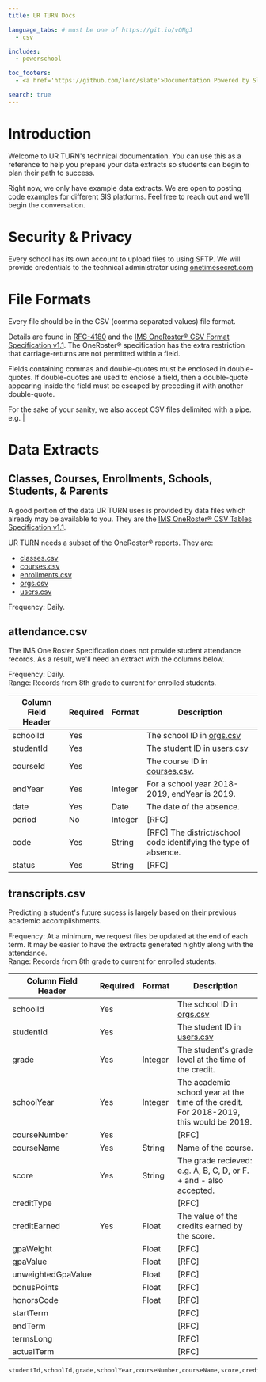 ```yaml
---
title: UR TURN Docs 

language_tabs: # must be one of https://git.io/vQNgJ
  - csv 

includes:
  - powerschool 

toc_footers:
  - <a href='https://github.com/lord/slate'>Documentation Powered by Slate</a>

search: true
---
```


# Introduction
 
 Welcome to UR TURN's technical documentation. You can use this as a reference to
 help you prepare your data extracts so students can begin to plan their path to
 success.

Right now, we only have example data extracts. We are open to posting code
examples for different SIS platforms. Feel free to reach out and we'll begin the
conversation.

# Security & Privacy

Every school has its own account to upload files to using SFTP. We will provide
credentials to the technical administrator using [onetimesecret.com](https://onetimesecret.com/)

# File Formats

Every file should be in the CSV (comma separated values) file format. 

Details are found in [RFC-4180](https://tools.ietf.org/html/rfc4180) and the [IMS OneRoster&reg; CSV Format Specification v1.1](https://www.imsglobal.org/oneroster-v11-final-csv-tables#_Toc480293252).
The OneRoster&reg; specification has the extra restriction that carriage-returns
are not permitted within a field.

<aside class="notice">
Fields containing commas and double-quotes must be enclosed in double-quotes. If double-quotes are used to enclose a field, then a double-quote appearing inside the field must be escaped by preceding it with another double-quote.

For the sake of your sanity, we also accept CSV files delimited with a pipe. e.g. |
</aside>

# Data Extracts

## Classes, Courses, Enrollments, Schools, Students, & Parents 

A good portion of the data UR TURN uses is provided by data files which already
may be available to you. They are the [IMS OneRoster&reg; CSV Tables Specification v1.1](https://www.imsglobal.org/oneroster-v11-final-csv-tables).  

UR TURN needs a subset of the OneRoster&reg; reports. They are:

* [classes.csv](https://www.imsglobal.org/oneroster-v11-final-csv-tables#_Toc480293256)
* [courses.csv](https://www.imsglobal.org/oneroster-v11-final-csv-tables#_Toc480293259)
* [enrollments.csv](https://www.imsglobal.org/oneroster-v11-final-csv-tables#_Toc480293261)
* [orgs.csv](https://www.imsglobal.org/oneroster-v11-final-csv-tables#_Toc480293263)
* [users.csv](https://www.imsglobal.org/oneroster-v11-final-csv-tables#_Toc480293266)

<aside class="notice">
Frequency: Daily.
</aside>

## attendance.csv

The IMS One Roster Specification does not provide student attendance records. As
a result, we'll need an extract with the columns below.

<aside class="notice">
Frequency: Daily.
</aside>

<aside class="notice">
Range: Records from 8th grade to current for enrolled students.
</aside>

|Column Field Header|Required|Format |Description|
|-------------------|--------|-------|-----------|
|schoolId           |Yes     |       |The school ID in [orgs.csv](https://www.imsglobal.org/oneroster-v11-final-csv-tables#_Toc480293263)
|studentId          |Yes     |       |The student ID in [users.csv](https://www.imsglobal.org/oneroster-v11-final-csv-tables#_Toc480293266)|
|courseId           |Yes     |       |The course ID in [courses.csv](https://www.imsglobal.org/oneroster-v11-final-csv-tables#_Toc480293259).
|endYear            |Yes     |Integer|For a school year 2018-2019, endYear is 2019.
|date               |Yes     |Date   |The date of the absence.|
|period             |No      |Integer|[RFC]
|code               |Yes     |String |[RFC] The district/school code identifying the type of absence.|
|status             |Yes     |String |[RFC]

## transcripts.csv 

Predicting a student's future sucess is largely based on their previous academic accomplishments.

<aside class="notice">
Frequency: At a minimum, we request files be updated at the end of each term. It
may be easier to have the extracts generated nightly along with the attendance.
</aside>

<aside class="notice">
Range: Records from 8th grade to current for enrolled students.
</aside>

|Column Field Header|Required|Format |Description|
|-------------------|--------|-------|-----------|
|schoolId           |Yes     |       |The school ID in [orgs.csv](https://www.imsglobal.org/oneroster-v11-final-csv-tables#_Toc480293263)
|studentId          |Yes     |       |The student ID in [users.csv](https://www.imsglobal.org/oneroster-v11-final-csv-tables#_Toc480293266)|
|grade              |Yes     |Integer|The student's grade level at the time of the credit.
|schoolYear         |Yes     |Integer|The academic school year at the time of the credit. For 2018-2019, this would be 2019.
|courseNumber       |Yes     |       |[RFC]
|courseName         |Yes     |String |Name of the course.
|score              |Yes     |String |The grade recieved: e.g. A, B, C, D, or F. + and - also accepted.
|creditType         |        |       |[RFC]
|creditEarned       |Yes     |Float  |The value of the credits earned by the score.
|gpaWeight          |        |Float  |[RFC]
|gpaValue           |        |Float  |[RFC]
|unweightedGpaValue |        |Float  |[RFC]
|bonusPoints        |        |Float  |[RFC]
|honorsCode         |        |Float  |[RFC]
|startTerm          |        |       |[RFC]
|endTerm            |        |       |[RFC]
|termsLong          |        |       |[RFC]
|actualTerm         |        |       |[RFC]



```csv
studentId,schoolId,grade,schoolYear,courseNumber,courseName,score,creditType,creditEarned,gpaWeight,gpaValue,unnweightedGpaValue,bonusPoints,honorsCode,startTerm,endTerm,termsLong,actualTerm
```

